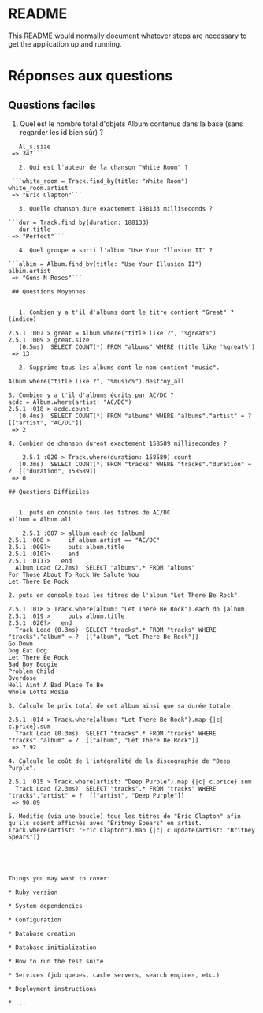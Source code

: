 # README

This README would normally document whatever steps are necessary to get the
application up and running.

Réponses aux questions
========

## Questions faciles

   1. Quel est le nombre total d'objets Album contenus dans la base (sans regarder les id bien sûr) ?
   
```Al_s = Album.all
   Al_s.size
 => 347```

   2. Qui est l'auteur de la chanson "White Room" ?

 ```white_room = Track.find_by(title: "White Room")
white_room.artist
 => "Eric Clapton"```

   3. Quelle chanson dure exactement 188133 milliseconds ?
   
```dur = Track.find_by(duration: 188133)
   dur.title
 => "Perfect"```

   4. Quel groupe a sorti l'album "Use Your Illusion II" ?
   
```albim = Album.find_by(title: "Use Your Illusion II")
albim.artist
 => "Guns N Roses"```

 ## Questions Moyennes


   1. Combien y a t'il d'albums dont le titre contient "Great" ? (indice)

2.5.1 :007 > great = Album.where("title like ?", "%great%")
2.5.1 :009 > great.size
   (0.5ms)  SELECT COUNT(*) FROM "albums" WHERE (title like '%great%')
 => 13

   2. Supprime tous les albums dont le nom contient "music".

Album.where("title like ?", "%music%").destroy_all

3. Combien y a t'il d'albums écrits par AC/DC ?
acdc = Album.where(artist: "AC/DC")
2.5.1 :018 > acdc.count
   (0.4ms)  SELECT COUNT(*) FROM "albums" WHERE "albums"."artist" = ?  [["artist", "AC/DC"]]
 => 2

4. Combien de chanson durent exactement 158589 millisecondes ?

    2.5.1 :020 > Track.where(duration: 158589).count
   (0.3ms)  SELECT COUNT(*) FROM "tracks" WHERE "tracks"."duration" = ?  [["duration", 158589]]
 => 0

## Questions Difficiles


   1. puts en console tous les titres de AC/DC.
allbum = Album.all

    2.5.1 :007 > allbum.each do |album|
2.5.1 :008 >     if album.artist == "AC/DC"
2.5.1 :009?>     puts album.title
2.5.1 :010?>     end
2.5.1 :011?>   end
  Album Load (2.7ms)  SELECT "albums".* FROM "albums"
For Those About To Rock We Salute You
Let There Be Rock

2. puts en console tous les titres de l'album "Let There Be Rock".

2.5.1 :018 > Track.where(album: "Let There Be Rock").each do |album|
2.5.1 :019 >     puts album.title
2.5.1 :020?>   end
  Track Load (0.3ms)  SELECT "tracks".* FROM "tracks" WHERE "tracks"."album" = ?  [["album", "Let There Be Rock"]]
Go Down
Dog Eat Dog
Let There Be Rock
Bad Boy Boogie
Problem Child
Overdose
Hell Aint A Bad Place To Be
Whole Lotta Rosie

3. Calcule le prix total de cet album ainsi que sa durée totale.

2.5.1 :014 > Track.where(album: "Let There Be Rock").map {|c| c.price}.sum
  Track Load (0.3ms)  SELECT "tracks".* FROM "tracks" WHERE "tracks"."album" = ?  [["album", "Let There Be Rock"]]
 => 7.92

4. Calcule le coût de l'intégralité de la discographie de "Deep Purple".

2.5.1 :015 > Track.where(artist: "Deep Purple").map {|c| c.price}.sum
  Track Load (2.3ms)  SELECT "tracks".* FROM "tracks" WHERE "tracks"."artist" = ?  [["artist", "Deep Purple"]]
 => 90.09

5. Modifie (via une boucle) tous les titres de "Eric Clapton" afin qu'ils soient affichés avec "Britney Spears" en artist.
Track.where(artist: "Eric Clapton").map {|c| c.update(artist: "Britney Spears")}





Things you may want to cover:

* Ruby version

* System dependencies

* Configuration

* Database creation

* Database initialization

* How to run the test suite

* Services (job queues, cache servers, search engines, etc.)

* Deployment instructions

* ...


